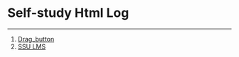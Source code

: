 <!DOCTYPE html>
<html lang="ko">
<head>
    <meta charset="UTF-8">
    <meta name="viewport" content="width=device-width, initial-scale=1.0">
</head>
<body>
    <h1>Self-study Html Log</h1>
    <hr>
    <ol>
        <li>
            <a href = "https://vedeir156.github.io/html5/drag_button.html" target="_blank">  Drag_button </a>
        </li>
        <li>
            <a href = "https://vedeir156.github.io/html5/ssu-lms.html" target="_blank"> SSU LMS </a>
        </li>
    </ol>
        
</body>
</html>
